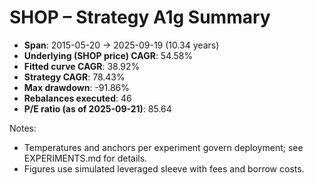 # SHOP – Strategy A1g Summary

- **Span**: 2015-05-20 → 2025-09-19 (10.34 years)
- **Underlying (SHOP price) CAGR**: 54.58%
- **Fitted curve CAGR**: 38.92%
- **Strategy CAGR**: 78.43%
- **Max drawdown**: -91.86%
- **Rebalances executed**: 46
- **P/E ratio (as of 2025-09-21)**: 85.64

Notes:

- Temperatures and anchors per experiment govern deployment; see EXPERIMENTS.md for details.
- Figures use simulated leveraged sleeve with fees and borrow costs.

